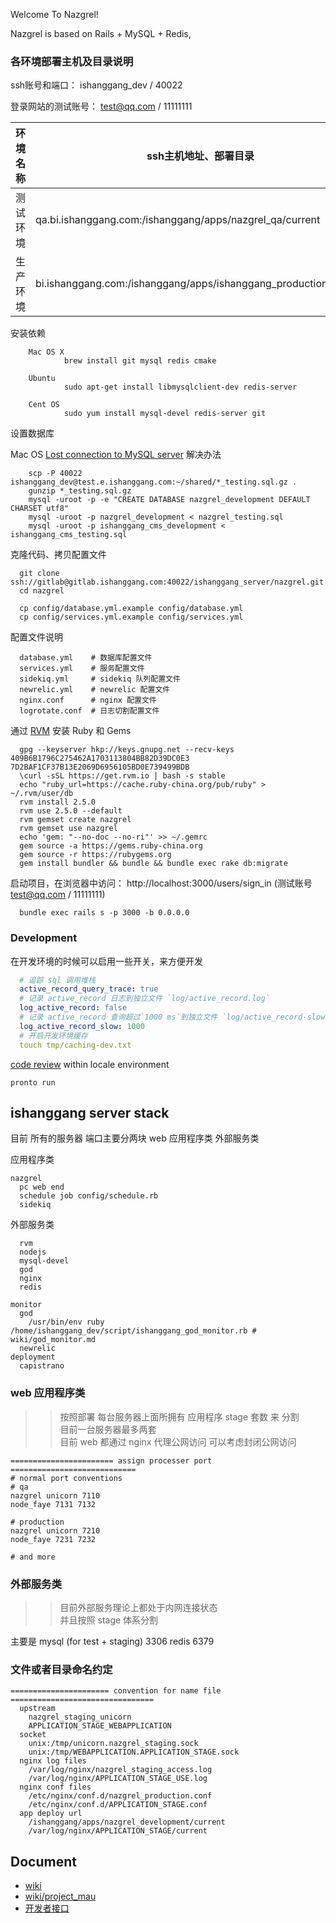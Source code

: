 Welcome To Nazgrel!

Nazgrel is based on Rails + MySQL + Redis,

### 各环境部署主机及目录说明

  ssh账号和端口： ishanggang_dev / 40022

  登录网站的测试账号： test@qq.com / 11111111

| 环境名称 | ssh主机地址、部署目录 | 应用域名 |
| --------- | ------- | ------- |
| 测试环境      |     qa.bi.ishanggang.com:/ishanggang/apps/nazgrel_qa/current   |   http://qa.bi.ishanggang.com |
| 生产环境      |     bi.ishanggang.com:/ishanggang/apps/ishanggang_production/current   |   http://bi.ishanggang.com |

安装依赖

        Mac OS X
                brew install git mysql redis cmake

        Ubuntu
                sudo apt-get install libmysqlclient-dev redis-server

        Cent OS
                sudo yum install mysql-devel redis-server git

设置数据库

Mac OS [Lost connection to MySQL server](wiki/mac_mysql.md) 解决办法

        scp -P 40022 ishanggang_dev@test.e.ishanggang.com:~/shared/*_testing.sql.gz .
        gunzip *_testing.sql.gz
        mysql -uroot -p -e "CREATE DATABASE nazgrel_development DEFAULT CHARSET utf8"
        mysql -uroot -p nazgrel_development < nazgrel_testing.sql
        mysql -uroot -p ishanggang_cms_development < ishanggang_cms_testing.sql

克隆代码、拷贝配置文件

      git clone ssh://gitlab@gitlab.ishanggang.com:40022/ishanggang_server/nazgrel.git
      cd nazgrel

      cp config/database.yml.example config/database.yml
      cp config/services.yml.example config/services.yml

配置文件说明


      database.yml    # 数据库配置文件
      services.yml    # 服务配置文件
      sidekiq.yml     # sidekiq 队列配置文件
      newrelic.yml    # newrelic 配置文件
      nginx.conf      # nginx 配置文件
      logrotate.conf  # 日志切割配置文件


通过 [RVM](https://rvm.io/) 安装 Ruby 和 Gems

      gpg --keyserver hkp://keys.gnupg.net --recv-keys 409B6B1796C275462A1703113804BB82D39DC0E3 7D2BAF1CF37B13E2069D6956105BD0E739499BDB
      \curl -sSL https://get.rvm.io | bash -s stable
      echo "ruby_url=https://cache.ruby-china.org/pub/ruby" > ~/.rvm/user/db
      rvm install 2.5.0
      rvm use 2.5.0 --default
      rvm gemset create nazgrel
      rvm gemset use nazgrel
      echo 'gem: "--no-doc --no-ri"' >> ~/.gemrc
      gem source -a https://gems.ruby-china.org
      gem source -r https://rubygems.org
      gem install bundler && bundle && bundle exec rake db:migrate

启动项目，在浏览器中访问： http://localhost:3000/users/sign_in (测试账号 test@qq.com / 11111111)

      bundle exec rails s -p 3000 -b 0.0.0.0

### Development

在开发环境的时候可以启用一些开关，来方便开发

```yaml
  # 追踪 sql 调用堆栈
  active_record_query_trace: true
  # 记录 active_record 日志到独立文件 `log/active_record.log`
  log_active_record: false
  # 记录 active_record 查询超过`1000 ms`到独立文件 `log/active_record-slow.log`
  log_active_record_slow: 1000
  # 开启开发环境缓存
  touch tmp/caching-dev.txt
```

[code review](https://medium.com/nimbl3/code-reviews-a-tale-of-two-developers-ab1b2a887394) within locale environment

```shell
pronto run
```

## ishanggang server stack

目前 所有的服务器 端口主要分两块
  web 应用程序类
  外部服务类

应用程序类

    nazgrel
      pc web end
      schedule job config/schedule.rb
      sidekiq

外部服务类

      rvm
      nodejs
      mysql-devel
      god
      nginx
      redis

    monitor
      god
        /usr/bin/env ruby /home/ishanggang_dev/script/ishanggang_god_monitor.rb # wiki/god_monitor.md
      newrelic
    deployment
      capistrano

### web 应用程序类
>> 按照部署 每台服务器上面所拥有 应用程序 stage 套数 来 分割 <br />
>> 目前一台服务器最多两套 <br />
>> 目前 web 都通过 nginx 代理公网访问 可以考虑封闭公网访问

    ======================= assign processer port ============================
    # normal port conventions
    # qa
    nazgrel unicorn 7110
    node_faye 7131 7132

    # production
    nazgrel unicorn 7210
    node_faye 7231 7232

    # and more

### 外部服务类

>> 目前外部服务理论上都处于内网连接状态 <br />
>> 并且按照 stage 体系分割

主要是
  mysql (for test + staging) 3306
  redis 6379

### 文件或者目录命名约定

```shell
====================== convention for name file ================================
  upstream
    nazgrel_staging_unicorn
    APPLICATION_STAGE_WEBAPPLICATION
  socket
    unix:/tmp/unicorn.nazgrel_staging.sock
    unix:/tmp/WEBAPPLICATION.APPLICATION_STAGE.sock
  nginx log files
    /var/log/nginx/nazgrel_staging_access.log
    /var/log/nginx/APPLICATION_STAGE_USE.log
  nginx conf files
    /etc/nginx/conf.d/nazgrel_production.conf
    /etc/nginx/conf.d/APPLICATION_STAGE.conf
  app deploy url
    /ishanggang/apps/nazgrel_development/current
    /var/log/nginx/APPLICATION_STAGE/current
```


## Document

- [wiki](wiki/)
- [wiki/project_mau](wiki/project_mau.md)
- [开发者接口](wiki/api_dev.md)
